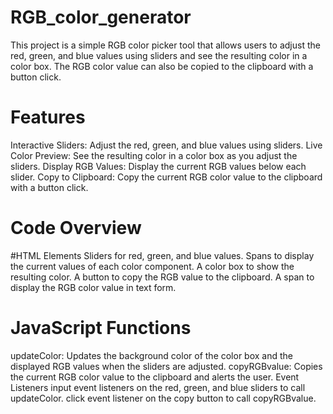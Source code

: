 # RGB_color_generator

This project is a simple RGB color picker tool that allows users to adjust the red, green, and blue values using sliders and see the resulting color in a color box. The RGB color value can also be copied to the clipboard with a button click.

# Features

Interactive Sliders: Adjust the red, green, and blue values using sliders.
Live Color Preview: See the resulting color in a color box as you adjust the sliders.
Display RGB Values: Display the current RGB values below each slider.
Copy to Clipboard: Copy the current RGB color value to the clipboard with a button click.

# Code Overview

#HTML Elements
Sliders for red, green, and blue values.
Spans to display the current values of each color component.
A color box to show the resulting color.
A button to copy the RGB value to the clipboard.
A span to display the RGB color value in text form.

# JavaScript Functions

updateColor: Updates the background color of the color box and the displayed RGB values when the sliders are adjusted.
copyRGBvalue: Copies the current RGB color value to the clipboard and alerts the user.
Event Listeners
input event listeners on the red, green, and blue sliders to call updateColor.
click event listener on the copy button to call copyRGBvalue.
